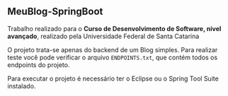 ## MeuBlog-SpringBoot ##

Trabalho realizado para o **Curso de Desenvolvimento de Software, nivel avançado**, realizado pela Universidade Federal de Santa Catarina<br>

O projeto trata-se apenas do backend de um Blog simples.
Para realizar teste você pode verificar o arquivo ```ENDPOINTS.txt```, que contém todos os endpoints do projeto.<br>

Para executar o projeto é necessário ter o Eclipse ou o Spring Tool Suite instalado.


